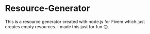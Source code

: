 # Resource-Generator
This is a resource generator created with node.js for Fivem which just creates empty resources.
I made this just for fun 🙃.
